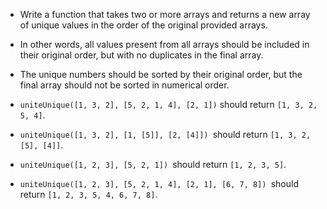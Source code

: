 * Write a function that takes two or more arrays and returns a new array of unique values in the order of the original provided arrays.

* In other words, all values present from all arrays should be included in their original order, but with no duplicates in the final array.

* The unique numbers should be sorted by their original order, but the final array should not be sorted in numerical order.

* ```uniteUnique([1, 3, 2], [5, 2, 1, 4], [2, 1])``` should return ```[1, 3, 2, 5, 4]```.
* ```uniteUnique([1, 3, 2], [1, [5]], [2, [4]]) ```should return ```[1, 3, 2, [5], [4]]```.
* ```uniteUnique([1, 2, 3], [5, 2, 1]) ```should return ```[1, 2, 3, 5]```.
* ```uniteUnique([1, 2, 3], [5, 2, 1, 4], [2, 1], [6, 7, 8]) ```should return ```[1, 2, 3, 5, 4, 6, 7, 8]```.
